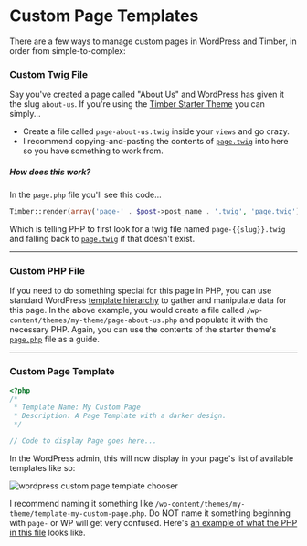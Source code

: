 # Custom Page Templates

There are a few ways to manage custom pages in WordPress and Timber, in order from simple-to-complex:

### Custom Twig File
Say you've created a page called "About Us" and WordPress has given it the slug `about-us`. If you're using the [Timber Starter Theme](https://github.com/Upstatement/timber-starter-theme) you can simply...
- Create a file called `page-about-us.twig` inside your `views` and go crazy.
- I recommend copying-and-pasting the contents of [`page.twig`](https://github.com/Upstatement/timber-starter-theme/blob/master/views/page.twig) into here so you have something to work from.

##### How does this work?
In the `page.php` file you'll see this code...
```php
Timber::render(array('page-' . $post->post_name . '.twig', 'page.twig'), $context);
```
Which is telling PHP to first look for a twig file named `page-{{slug}}.twig` and falling back to [`page.twig`](https://github.com/Upstatement/timber-starter-theme/blob/master/views/page.twig) if that doesn't exist.

* * *

### Custom PHP File
If you need to do something special for this page in PHP, you can use standard WordPress [template hierarchy](http://codex.wordpress.org/Template_Hierarchy) to gather and manipulate data for this page. In the above example, you would create a file called `/wp-content/themes/my-theme/page-about-us.php` and populate it with the necessary PHP. Again, you can use the contents of the starter theme's [`page.php`](https://github.com/Upstatement/timber-starter-theme/blob/master/page.php) file as a guide.

* * *

### Custom Page Template
```php
<?php
/*
 * Template Name: My Custom Page
 * Description: A Page Template with a darker design.
 */

// Code to display Page goes here...
```

In the WordPress admin, this will now display in your page's list of available templates like so:

![wordpress custom page template chooser](http://codex.wordpress.org/images/thumb/a/a3/page-templates-pulldown-screenshot.png/180px-page-templates-pulldown-screenshot.png)

I recommend naming it something like `/wp-content/themes/my-theme/template-my-custom-page.php`. Do NOT name it something beginning with `page-` or WP will get very confused. Here's [an example of what the PHP in this file](https://github.com/Upstatement/blades/blob/master/template-person.php) looks like.
